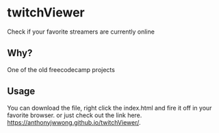# twitchViewer
Check if your favorite streamers are currently online

## Why?
One of the old freecodecamp projects

## Usage 
You can download the file, right click the index.html and fire it off in your favorite browser.
or just check out the link here.
 https://anthonyjwwong.github.io/twitchViewer/.
